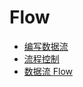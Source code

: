 # Flow

- [编写数据流](%E7%BC%96%E5%86%99%E6%95%B0%E6%8D%AE%E6%B5%81.md)
- [流程控制](%E6%B5%81%E7%A8%8B%E6%8E%A7%E5%88%B6.md)
- [数据流 Flow](%E6%95%B0%E6%8D%AE%E6%B5%81Flow.md)
